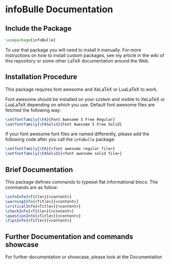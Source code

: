 # infoBulle Documentation

## Include the Package

```LaTeX
\usepackage{infoBulle}
```

To use that package you will need to install it manually. For more instructions on how to install custom packages, see my article in the wiki of this repository or some other LaTeX documentation around the Web.

## Installation Procedure

This package requires font awesome and XeLaTeX or LuaLaTeX to work. 

Font awesome should be installed on your szstem and visible to XeLaTeX or LuaLaTeX depending on which you use.
Default font awesome files are fetched the following way:

```LaTeX
\setfontfamily{\FA}{Font Awesome 5 Free Regular}
\setfontfamily{\FASolid}{Font Awesome 5 Free Solid}
```

If your font awesome font files are named differently, please add the following code after you call the `infoBulle` package:

```LaTeX
\setfontfamily{\FA}{<font awesome regular file>}
\setfontfamily{\FASolid}{<font awesome solid file>}
```

## Brief Documentation

This package defines commands to typeset flat informational blocs. The commands are as follow:

```LaTeX
\infoInfo{<Title>}{<content>}
\warningInfo{<Title>}{<content>}
\criticalInfo{<Title>}{<content>}
\checkInfo{<Title>}{<content>}
\questionInfo{<Title>}{<content>}
\tipsInfo{<Title>}{<content>}
```

## Further Documentation and commands showcase

For further documentation or showcase, please look at the Documentation

